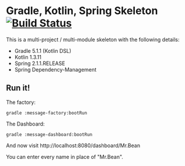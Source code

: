 # Gradle, Kotlin, Spring Skeleton [![Build Status](https://travis-ci.com/mrclrchtr/gradle-kotlin-spring.svg?branch=master)](https://travis-ci.com/mrclrchtr/gradle-kotlin-spring)
This is a multi-project / multi-module skeleton with the following details:
 - Gradle 5.1.1 (Kotlin DSL)
 - Kotlin 1.3.11
 - Spring 2.1.1.RELEASE
 - Spring Dependency-Management 
 
 ## Run it!
 The factory:
   
    gradle :message-factory:bootRun
 
 The Dashboard:
    
    gradle :message-dashboard:bootRun
    
 And now visit http://localhost:8080/dashboard/Mr.Bean
 
 You can enter every name in place of "Mr.Bean". 